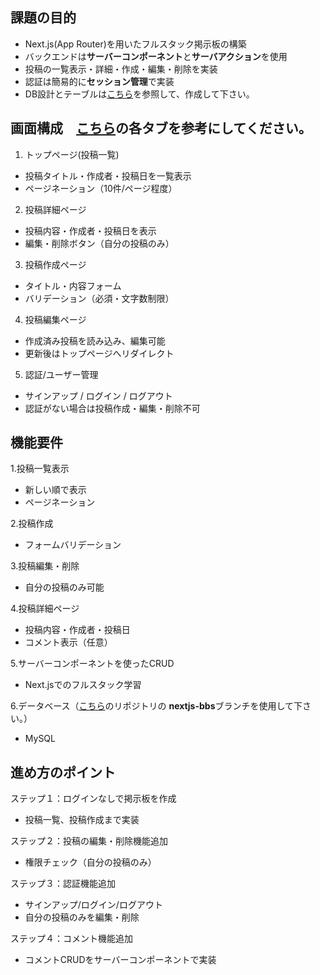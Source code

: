## 課題の目的
- Next.js(App  Router)を用いたフルスタック掲示板の構築
- バックエンドは**サーバーコンポーネント**と**サーバアクション**を使用
- 投稿の一覧表示・詳細・作成・編集・削除を実装
- 認証は簡易的に**セッション管理**で実装
- DB設計とテーブルは[こちら](mySQLのbranchリンク)を参照して、作成して下さい。

##  画面構成　[こちら](https://docs.google.com/spreadsheets/d/15-RUzrzLqpUmlk-s1gfG6mGr4gLoHsFEuJN7F6yVhr0/edit?usp=sharing)の各タブを参考にしてください。
1. トップページ(投稿一覧)
  -  投稿タイトル・作成者・投稿日を一覧表示
  - ページネーション（10件/ページ程度）
2. 投稿詳細ページ
  - 投稿内容・作成者・投稿日を表示
  - 編集・削除ボタン（自分の投稿のみ）
3. 投稿作成ページ
  - タイトル・内容フォーム
  -  バリデーション（必須・文字数制限）
4. 投稿編集ページ
  - 作成済み投稿を読み込み、編集可能
  - 更新後はトップページへリダイレクト
5. 認証/ユーザー管理
  -  サインアップ / ログイン / ログアウト
  -  認証がない場合は投稿作成・編集・削除不可

## 機能要件
1.投稿一覧表示
  - 新しい順で表示
  - ページネーション

2.投稿作成
- フォームバリデーション

3.投稿編集・削除
-  自分の投稿のみ可能

4.投稿詳細ページ
- 投稿内容・作成者・投稿日
- コメント表示（任意）

5.サーバーコンポーネントを使ったCRUD
- Next.jsでのフルスタック学習

6.データベース（[こちら](https://github.com/pygmalin-info/MySQL-Sample)のリポジトリの **nextjs-bbs**ブランチを使用して下さい。）
- MySQL

## 進め方のポイント
ステップ１：ログインなしで掲示板を作成
- 投稿一覧、投稿作成まで実装

ステップ２：投稿の編集・削除機能追加
-   権限チェック（自分の投稿のみ）

ステップ３：認証機能追加
- サインアップ/ログイン/ログアウト
- 自分の投稿のみを編集・削除

ステップ４：コメント機能追加
- コメントCRUDをサーバーコンポーネントで実装
